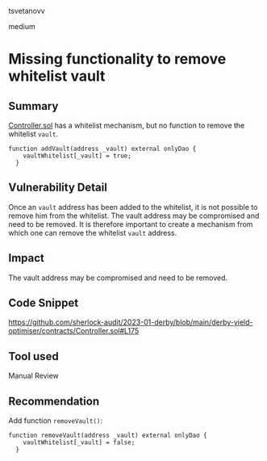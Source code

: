 tsvetanovv

medium

# Missing functionality to remove whitelist vault

## Summary
[Controller.sol](https://github.com/sherlock-audit/2023-01-derby/blob/main/derby-yield-optimiser/contracts/Controller.sol#L175) has a whitelist mechanism, but no function to remove the whitelist `vault`.
```solidity
function addVault(address _vault) external onlyDao {
    vaultWhitelist[_vault] = true;
  }
```

## Vulnerability Detail
Once an `vault` address has been added to the whitelist, it is not possible to remove him from the whitelist. 
The vault address may be compromised and need to be removed. It is therefore important to create a mechanism  from which one can remove the whitelist `vault` address.

## Impact
The vault address may be compromised and need to be removed.

## Code Snippet
https://github.com/sherlock-audit/2023-01-derby/blob/main/derby-yield-optimiser/contracts/Controller.sol#L175

## Tool used

Manual Review

## Recommendation

Add function `removeVault()`:
```solidity
function removeVault(address _vault) external onlyDao {
    vaultWhitelist[_vault] = false;
  }
```